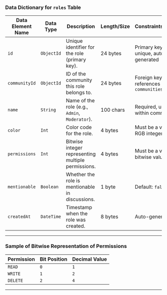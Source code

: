 ### Data Dictionary for `roles` Table

| **Data Element Name** | **Data Type**  | **Description**                                     | **Length/Size** | **Constraints/Rules**            | **Default Value** | **Source**  | **Relationships**                        | **Permissions/Access** | **Examples** |
|----------------------|---------------|----------------------------------------------------|---------------|--------------------------------|-----------------|------------|--------------------------------|--------------------|------------|
| `id`                | `ObjectId`     | Unique identifier for the role (primary key).     | 24 bytes      | Primary key, unique, auto-generated | Auto-generated  | System     | Referenced in `users.roles`          | Read (Public), Write (Admin) | `"507f1f77bcf86cd799439500"` |
| `communityId`       | `ObjectId`     | ID of the community this role belongs to.        | 24 bytes      | Foreign key, references `communities.id` | Required        | System     | References `communities.id`          | Read (Public), Write (Admin) | `"507f1f77bcf86cd799439100"` |
| `name`              | `String`       | Name of the role (e.g., `Admin`, `Moderator`).   | 100 chars     | Required, unique within community | Required        | User input  | -                                    | Read (Public), Write (Admin) | `"Moderator"` |
| `color`             | `Int`          | Color code for the role.                         | 4 bytes       | Must be a valid RGB integer    | Optional        | User input  | -                                    | Read (Public), Write (Admin) | `16711680` (`#FF0000` - Red) |
| `permissions`       | `Int`          | Bitwise integer representing multiple permissions. | 4 bytes       | Must be a valid bitwise value   | Required        | System      | -                                    | Read (Admin), Write (Admin) | `7` (Role has permission : `READ + WRITE + DELETE`) |
| `mentionable`       | `Boolean`      | Whether the role is mentionable in discussions. | 1 byte        | Default: `false`                | `false`         | User input  | -                                    | Read (Public), Write (Admin) | `true` |
| `createdAt`         | `DateTime`     | Timestamp when the role was created.            | 8 bytes       | Auto-generated                  | Current timestamp | System      | -                                    | Read (Public) | `"2024-01-10T08:45:00Z"` |

---

###  Sample of Bitwise Representation of Permissions

| **Permission**    | **Bit Position** | **Decimal Value** |
|------------------|---------------|----------------|
| `READ`          | `0`           | `1`           |
| `WRITE`         | `1`           | `2`           |
| `DELETE`        | `2`           | `4`           |
---
